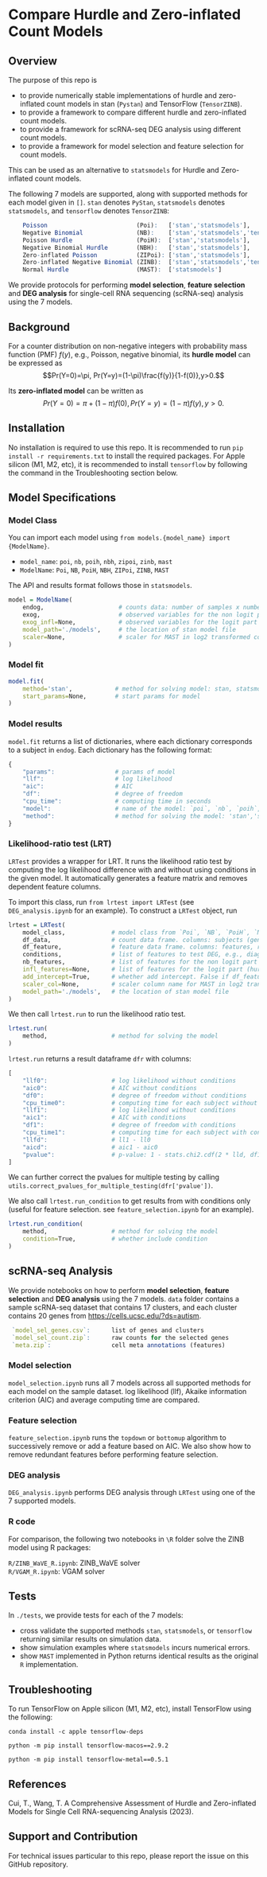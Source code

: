 # Compare Hurdle and Zero-inflated Count Models

## Overview
The purpose of this repo is

- to provide numerically stable implementations of hurdle and zero-inflated count models in stan (`Pystan`) and TensorFlow (`TensorZINB`).
- to provide a framework to compare different hurdle and zero-inflated count models.
- to provide a framework for scRNA-seq DEG analysis using different count models.
- to provide a framework for model selection and feature selection for count models.

This can be used as an alternative to `statsmodels` for Hurdle and Zero-inflated count models.

The following 7 models are supported, along with supported methods for each model given in `[]`. `stan` denotes `PyStan`, `statsmodels` denotes `statsmodels`, and `tensorflow` denotes `TensorZINB`:

``` r
    Poisson                         (Poi):   ['stan','statsmodels'],
    Negative Binomial               (NB):    ['stan','statsmodels','tensorflow'],
    Poisson Hurdle                  (PoiH):  ['stan','statsmodels'],
    Negative Binomial Hurdle        (NBH):   ['stan','statsmodels'],
    Zero-inflated Poisson           (ZIPoi): ['stan','statsmodels'],
    Zero-inflated Negative Binomial (ZINB):  ['stan','statsmodels','tensorflow'],
    Normal Hurdle                   (MAST):  ['statsmodels']
``` 

We provide protocols for performing  **model selection**, **feature selection** and **DEG analysis** for single-cell RNA sequencing (scRNA-seq) analysis using the 7 models. 

## Background
For a counter distribution on non-negative integers with probability mass function (PMF) $f(y)$, e.g., Poisson, negative binomial, its **hurdle model** can be expressed as 
$$Pr(Y=0)=\pi, Pr(Y=y)=(1-\pi)\frac{f(y)}{1-f(0)},y>0.$$

Its **zero-inflated model** can be written as 
$$Pr(Y=0)=\pi+(1-\pi)f(0),Pr(Y=y)=(1-\pi)f(y),y>0.$$


## Installation

No installation is required to use this repo. It is recommended to run `pip install -r requirements.txt` to install the required packages. For Apple silicon (M1, M2, etc), it is recommended to install `tensorflow` by following the command in the Troubleshooting section below.

## Model Specifications
### Model Class

You can import each model using `from models.{model_name} import {ModelName}`.

- `model_name`: `poi`, `nb`, `poih`, `nbh`, `zipoi`, `zinb`, `mast`
- `ModelName`: `Poi`, `NB`, `PoiH`, `NBH`, `ZIPoi`, `ZINB`, `MAST`

The API and results format follows those in `statsmodels`.

``` r
model = ModelName(
    endog,                     # counts data: number of samples x number of subjects
    exog,                      # observed variables for the non logit part
    exog_infl=None,            # observed variables for the logit part (hurdle and zero-inflated models)
    model_path='./models',     # the location of stan model file
    scaler=None,               # scaler for MAST in log2 transformed count: log_2(1+scaler*count)
)        
```

### Model fit

``` r
model.fit(
    method='stan',            # method for solving model: stan, statsmodels, tensorflow
    start_params=None,        # start params for model
)        
```

### Model results

`model.fit` returns a list of dictionaries, where each dictionary corresponds to a subject in `endog`. Each dictionary has the following format:
``` r
{
    "params":                 # params of model
    "llf":                    # log likelihood
    "aic":                    # AIC
    "df":                     # degree of freedom
    "cpu_time":               # computing time in seconds
    "model":                  # name of the model: `poi`, `nb`, `poih`, `nbh`, `zipoi`, `zinb`, `mast`
    "method":                 # method for solving the model: 'stan','statsmodels','tensorflow'
}     
```

### Likelihood-ratio test (LRT)

`LRTest` provides a wrapper for LRT. It runs the likelihood ratio test by computing the log likelihood difference with and without using conditions in the given model. It automatically generates a feature matrix and removes dependent feature columns.

To import this class, run `from lrtest import LRTest` (see `DEG_analysis.ipynb` for an example). To construct a `LRTest` object, run
``` r
lrtest = LRTest(
    model_class,             # model class from `Poi`, `NB`, `PoiH`, `NBH`, `ZIPoi`, `ZINB`, `MAST`
    df_data,                 # count data frame. columns: subjects (genes), rows: samples
    df_feature,              # feature data frame. columns: features, rows: samples
    conditions,              # list of features to test DEG, e.g., diagnosis
    nb_features,             # list of features for the non logit part
    infl_features=None,      # list of features for the logit part (hurdle and zero-inflated models)
    add_intercept=True,      # whether add intercept. False if df_feature already contains intercept
    scaler_col=None,         # scaler column name for MAST in log2 transformed count: log_2(1+scaler*count)
    model_path='./models',   # the location of stan model file
)        
```

We then call `lrtest.run` to run the likelihood ratio test.
``` r
lrtest.run(
    method,                  # method for solving the model
)        
```

`lrtest.run` returns a result dataframe `dfr` with columns:
``` r
[
	"llf0":                  # log likelihood without conditions
	"aic0":                  # AIC without conditions
	"df0":                   # degree of freedom without conditions
	"cpu_time0":             # computing time for each subject without conditions
	"llf1":                  # log likelihood without conditions
	"aic1":                  # AIC with conditions
	"df1":                   # degree of freedom with conditions
	"cpu_time1":             # computing time for each subject with conditions
	"llfd":                  # ll1 - ll0
	"aicd":                  # aic1 - aic0
	"pvalue":                # p-value: 1 - stats.chi2.cdf(2 * lld, df1 - df0)
]
```

We can further correct the pvalues for multiple testing by calling `utils.correct_pvalues_for_multiple_testing(dfr['pvalue'])`.

We also call `lrtest.run_condition` to get results from with conditions only (useful for feature selection. see `feature_selection.ipynb` for an example).
``` r
lrtest.run_condition(
    method,                  # method for solving the model
    condition=True,          # whether include condition
)        
```
 
## scRNA-seq Analysis

We provide notebooks on how to perform **model selection**, **feature selection** and **DEG analysis** using the 7 models. `data` folder contains a sample scRNA-seq dataset that contains 17 clusters, and each cluster contains 20 genes from https://cells.ucsc.edu/?ds=autism.
``` r
 `model_sel_genes.csv`:      list of genes and clusters  
 `model_sel_count.zip`:      raw counts for the selected genes  
 `meta.zip`:                 cell meta annotations (features)  
```

### Model selection

`model_selection.ipynb` runs all 7 models across all supported methods for each model on the sample dataset. log likelihood (llf), Akaike information criterion (AIC) and average computing time are compared.

### Feature selection

`feature_selection.ipynb` runs the `topdown` or `bottomup` algorithm to successively remove or add a feature based on AIC. We also show how to remove redundant features before performing feature selection.

### DEG analysis

`DEG_analysis.ipynb` performs DEG analysis through `LRTest` using one of the 7 supported models.

### R code

For comparison, the following two notebooks in `\R` folder solve the ZINB model using R packages:

`R/ZINB_WaVE_R.ipynb`: ZINB_WaVE solver  
`R/VGAM_R.ipynb`: VGAM solver

## Tests

In `./tests`, we provide tests for each of the 7 models: 

- cross validate the supported methods `stan`, `statsmodels`, or `tensorflow` returning similar results on simulation data. 
- show simulation examples where `statsmodels` incurs numerical errors.
- show `MAST` implemented in Python returns identical results as the original `R` implementation.


## Troubleshooting

To run TensorFlow on Apple silicon (M1, M2, etc), install TensorFlow using the following:

`conda install -c apple tensorflow-deps`

`python -m pip install tensorflow-macos==2.9.2`

`python -m pip install tensorflow-metal==0.5.1`


## References
Cui, T., Wang, T. A Comprehensive Assessment of Hurdle and Zero-inflated Models for Single Cell RNA-sequencing Analysis (2023).

## Support and Contribution
For technical issues particular to this repo, please report the issue on this GitHub repository.


<!-- ``` r
Poi:   Poisson
NB:    Negative Binomial
PoiH:  Poisson Hurdle
NBH:   Negative Binomial Hurdle
ZIPoi: Zero-inflated Poisson
ZINB:  Zero-inflated Negative Binomial 
MAST:  Normal Hurdle
```

``` r
methods={
    Poi: ['stan','statsmodels'],
    NB: ['stan','statsmodels','tensorflow'],
    PoiH: ['stan','statsmodels'],
    NBH: ['stan','statsmodels'],
    ZIPoi: ['stan','statsmodels'],
    ZINB: ['stan','statsmodels','tensorflow'],
    MAST: ['statsmodels'],
}
```  -->